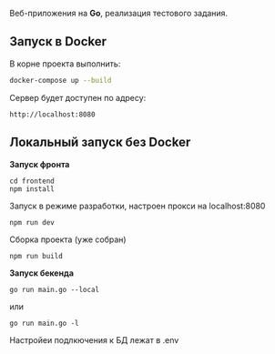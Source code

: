 Веб-приложения на **Go**, реализация тестового задания.

## Запуск в Docker
В корне проекта выполнить:

```bash
docker-compose up --build
```
Сервер будет доступен по адресу:
```
http://localhost:8080 
```
## Локальный запуск без Docker

**Запуск фронта**

```
cd frontend
npm install
```
Запуск в режиме разработки, настроен прокси на localhost:8080
```
npm run dev
```
Сборка проекта (уже собран)
```
npm run build
```

**Запуск бекенда**

```
go run main.go --local
```
или
```
go run main.go -l
```
Настройеи подлкючения к БД лежат в .env